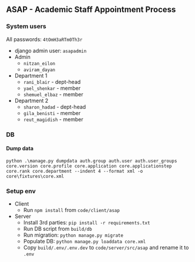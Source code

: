## ASAP - Academic Staff Appointment Process

### System users

All passwords: `4tOmH3aRTm0Th3r`

* django admin user: `asapadmin`
* Admin
  * `nitzan_eilon`
  * `aviram_dayan`
* Department 1
  * `rani_blair` - dept-head
  * `yael_shenkar` - member
  * `shemuel_elbaz` - member
* Department 2
  * `sharon_hadad` - dept-head
  * `gila_benisti` - member
  * `reut_magidish` - member

### DB
#### Dump data
```
python .\manage.py dumpdata auth.group auth.user auth.user_groups core.version core.profile core.application core.applicationstep core.rank core.department --indent 4 --format xml -o core\fixtures\core.xml
```

### Setup env
* Client
  * Run `npm install` from `code/client/asap`
* Server
  * Install 3rd parties: `pip install -r requirements.txt`
  * Run DB script from `build/db`
  * Run migration: `python manage.py migrate`
  * Populate DB: `python manage.py loaddata core.xml`
  * Copy `build/.env/.env.dev` to `code/server/src/asap` and rename it to `.env`
